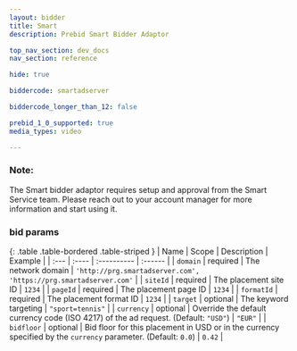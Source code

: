 ```yaml
---
layout: bidder
title: Smart
description: Prebid Smart Bidder Adaptor

top_nav_section: dev_docs
nav_section: reference

hide: true

biddercode: smartadserver

biddercode_longer_than_12: false

prebid_1_0_supported: true
media_types: video

---
```


### Note:
The Smart bidder adaptor requires setup and approval from the Smart Service team. Please reach out to your account manager for more information and start using it.

### bid params

{: .table .table-bordered .table-striped }
| Name | Scope | Description | Example |
| :--- | :---- | :---------- | :------ |
| `domain` | required | The network domain | `'http://prg.smartadserver.com', 'https://prg.smartadserver.com'` |
| `siteId` | required | The placement site ID | `1234` |
| `pageId` | required | The placement page ID | `1234` |
| `formatId` | required | The placement format ID | `1234` |
| `target` | optional | The keyword targeting | `"sport=tennis"` |
| `currency` | optional | Override the default currency code (ISO 4217) of the ad request. (Default: `"USD"`) | `"EUR"` |
| `bidfloor` | optional | Bid floor for this placement in USD or in the currency specified by the `currency` parameter. (Default: `0.0`) | `0.42` |
